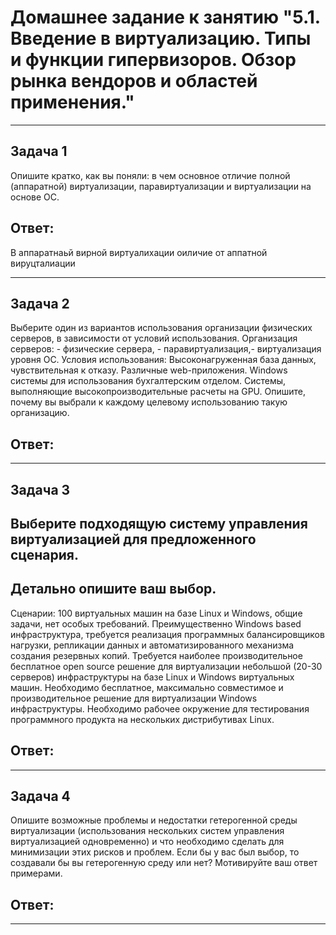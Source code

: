 # Домашнее задание к занятию "5.1. Введение в виртуализацию. Типы и функции гипервизоров. Обзор рынка вендоров и областей применения."

-------------------------------------------------------------------------------------------------------------------------

## Задача 1
Опишите кратко, как вы поняли: в чем основное отличие полной (аппаратной) виртуализации, паравиртуализации 
и виртуализации на основе ОС.



## Ответ:
В аппаратнаьй вирной виртуалихации оиличие от аппатной вируцталиации


-------------------------------------------------------------------------------------------------------------------------

## Задача 2
 Выберите один из вариантов использования организации физических серверов, в зависимости от условий использования.
 Организация серверов: - физические сервера, - паравиртуализация,- виртуализация уровня ОС.
 Условия использования:
      Высоконагруженная база данных, чувствительная к отказу.
      Различные web-приложения.
      Windows системы для использования бухгалтерским отделом.
      Системы, выполняющие высокопроизводительные расчеты на GPU.
 Опишите, почему вы выбрали к каждому целевому использованию такую организацию.



## Ответ:



----------------------------------------------------------------------------------------------------------

## Задача 3
## Выберите подходящую систему управления виртуализацией для предложенного сценария. 
## Детально опишите ваш выбор.

Сценарии:
100 виртуальных машин на базе Linux и Windows, общие задачи, нет особых требований. 
Преимущественно Windows based инфраструктура, требуется реализация программных балансировщиков нагрузки, 
репликации данных и автоматизированного механизма создания резервных копий.
Требуется наиболее производительное бесплатное open source решение для виртуализации небольшой (20-30 серверов) 
инфраструктуры на базе Linux и Windows виртуальных машин.
Необходимо бесплатное, максимально совместимое и производительное решение для виртуализации Windows инфраструктуры.
Необходимо рабочее окружение для тестирования программного продукта на нескольких дистрибутивах Linux.


## Ответ:


-------------------------------------------------------------------------------------------------------------
## Задача 4
Опишите возможные проблемы и недостатки гетерогенной среды виртуализации (использования нескольких систем управления 
виртуализацией одновременно) и что необходимо сделать для минимизации этих рисков и проблем. 
Если бы у вас был выбор, то создавали бы вы гетерогенную среду или нет? Мотивируйте ваш ответ примерами.


## Ответ:


-------------------------------------------------------------------------------------------------------------

